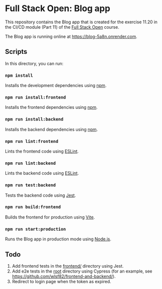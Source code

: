 # Full Stack Open: Blog app

This repository contains the Blog app that is created for the exercise 11.20 in the CI/CD module (Part 11) of the [Full Stack Open](https://fullstackopen.com/en/) course.

The Blog app is running online at <https://blog-5a8n.onrender.com>.


## Scripts

In this directory, you can run:

### `npm install`

Installs the development dependencies using [npm](https://www.npmjs.com/).

### `npm run install:frontend`

Installs the frontend dependencies using [npm](https://www.npmjs.com/).

### `npm run install:backend`

Installs the backend dependencies using [npm](https://www.npmjs.com/).

### `npm run lint:frontend`

Lints the frontend code using [ESLint](https://eslint.org/).

### `npm run lint:backend`

Lints the backend code using [ESLint](https://eslint.org/).

### `npm run test:backend`

Tests the backend code using [Jest](https://jestjs.io/).

### `npm run build:frontend`

Builds the frontend for production using [Vite](https://vitejs.dev/).

### `npm run start:production`

Runs the Blog app in production mode using [Node.js](https://nodejs.org/).


## Todo

1. Add frontend tests in the [frontend/](./frontend/) directory using Jest.
2. Add e2e tests in the [root](./) directory using Cypress (for an example, see <https://github.com/wlsf82/frontend-and-backend/>).
3. Redirect to login page when the token as expired.
